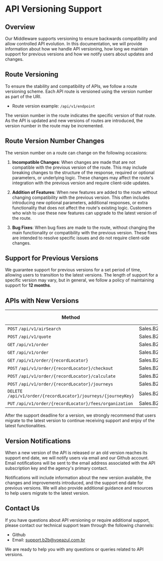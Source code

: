 # API Versioning Support

## Overview
Our Middleware supports versioning to ensure backwards compatibility and allow controlled API evolution. In this documentation, we will provide information about how we handle API versioning, how long we maintain support for previous versions and how we notify users about updates and changes.

## Route Versioning
To ensure the stability and compatibility of APIs, we follow a route versioning scheme. Each API route is versioned using the version number as part of the URI.

- Route version example: `/api/v1/endpoint`

The version number in the route indicates the specific version of that route. As the API is updated and new versions of routes are introduced, the version number in the route may be incremented.

## Route Version Number Changes
The version number on a route can change on the following occasions:

1. **Incompatible Changes**: When changes are made that are not compatible with the previous version of the route. This may include breaking changes to the structure of the response, required or optional parameters, or underlying logic. These changes may affect the route's integration with the previous version and require client-side updates.

2. **Addition of Features**: When new features are added to the route without changing compatibility with the previous version. This often includes introducing new optional parameters, additional responses, or extra functionality that does not affect the route's existing logic. Customers who wish to use these new features can upgrade to the latest version of the route.

3. **Bug Fixes**: When bug fixes are made to the route, without changing the main functionality or compatibility with the previous version. These fixes are intended to resolve specific issues and do not require client-side changes.

## Support for Previous Versions
We guarantee support for previous versions for a set period of time, allowing users to transition to the latest versions. The length of support for a specific version may vary, but in general, we follow a policy of maintaining support for __12 months__.

## APIs with New Versions
|Method                                                                                                    |API                              |Version |Support Deadline         |
|----------------------------------------------------------------------------------------------------------|---------------------------------|--------|-------------------------|
|`POST` `/api/v1/airSearch`                                                                                |Sales.B2B.Shopping.Api           | 1.0    | 25/04/2025              |
|`POST` `/api/v1/quote`                                                                                    |Sales.B2B.Shopping.Api           | 1.0    | 25/04/2025              |
|`GET` `/api/v1/order`                                                                                     |Sales.B2B.Order.Api              | 1.0    | 25/04/2025              |
|`GET` `/api/v1/order`                                                                                     |Sales.B2B.Order.Management.Api   | 1.0    | 17/06/2025              |
|`GET` `/api/v1/order/{recordLocator}`                                                                     |Sales.B2B.Order.Management.Api   | 1.0    | 17/06/2025              |
|`POST` `/api/v1/order/{recordLocator}/checkout`                                                           |Sales.B2B.Order.Management.Api   | 1.0    | 17/06/2025              |
|`POST` `/api/v1/order/{recordLocator}/calculate`                                                          |Sales.B2B.Order.Management.Api   | 1.0    | 17/06/2025              |
|`POST` `/api/v1/order/{recordLocator}/journeys`                                                           |Sales.B2B.Order.Management.Api   | 1.0    | 17/06/2025              |
|`DELETE` `/api/v1/order/{recordLocator}/journeys/{journeyKey}`                                            |Sales.B2B.Order.Management.Api   | 1.0    | 17/06/2025              |
|`PUT` `/api/v1/order/{recordLocator}/fees/organization`                                                   |Sales.B2B.Order.Management.Api   | 1.0    | 17/06/2025              |

After the support deadline for a version, we strongly recommend that users migrate to the latest version to continue receiving support and enjoy of the latest functionalities.

## Version Notifications
When a new version of the API is released or an old version reaches its support end date, we will notify users via email and our Github account. Email notifications will be sent to the email address associated with the API subscription key and the agency's primary contact.

Notifications will include information about the new version available, the changes and improvements introduced, and the support end date for previous versions. We will also provide additional guidance and resources to help users migrate to the latest version.

## Contact Us
If you have questions about API versioning or require additional support, please contact our technical support team through the following channels:

- Github
- Email: support.b2b@voeazul.com.br

We are ready to help you with any questions or queries related to API versions.
